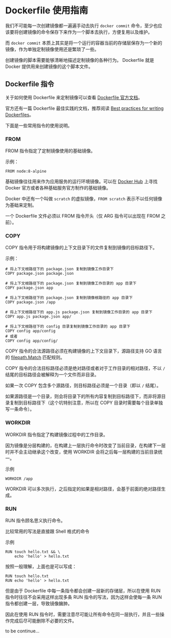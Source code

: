 # Dockerfile 使用指南

我们不可能每一次创建镜像都一遍遍手动去执行 `docker commit` 命令，至少也应该要将创建镜像的命令保存下来作为一个脚本去执行，方便复用以及维护。

而 `docker commit` 本质上其实是将一个运行的容器当前的存储层保存为一个新的镜像，作为单独定制镜像使用还是繁琐了一些。

创建镜像的脚本需要能够清晰地描述定制镜像的各种行为。 Dockerfile 就是 Docker 提供用来创建镜像的这个脚本文件。

## Dockerfile 指令

关于如何使用 Dockerfile 来定制镜像可以查看 [Dockerfile 官方文档](https://docs.docker.com/engine/reference/builder/)。

官方还有一篇 Dockerfile 最佳实践的文档，推荐阅读 [Best practices for writing Dockerfiles](https://docs.docker.com/develop/develop-images/dockerfile_best-practices/)。

下面是一些常用指令的使用说明。

### FROM

FROM 指令指定了定制镜像使用的基础镜像。

示例：

```
FROM node:8-alpine
```

基础镜像往往用来作为应用服务的运行环境镜像。可以在 [Docker Hub](https://hub.docker.com/) 上寻找 Docker 官方或者各种基础服务官方制作的基础镜像。

Docker 中还有一个叫做 `scratch` 的虚拟镜像，`FROM scratch` 表示不以任何镜像为基础来定制。

一个 Dockerfile 文件必须以 FROM 指令开头（仅 ARG 指令可以出现在 FROM 之前）。

### COPY

COPY 指令用于将构建镜像的上下文目录下的文件复制到镜像的目标路径下。

示例：

```
# 将上下文根路径下的 package.json 复制到镜像工作目录下
COPY package.json package.json

# 将上下文根路径下的 package.json 复制到镜像工作目录的 app 目录下
COPY package.json app

# 将上下文根路径下的 package.json 复制到镜像根路径的 app 目录下
COPY package.json /app

# 将上下文根路径下的 app.js package.json 复制到镜像工作目录的 app 目录下
COPY app.js package.json app/

# 将上下文根路径下的 config 目录复制到镜像工作目录的 app 目录下
COPY config app/config
# 或者
COPY config app/config/
```

COPY 指令的合法源路径必须在构建镜像的上下文目录下，源路径支持 GO 语言的 [filepath.Match](https://golang.org/pkg/path/filepath/#Match) 匹配规则。

COPY 指令的合法目标路径必须是绝对路径或者对于工作目录的相对路径，不以 `/` 结尾的目标路径会被解释为一个文件而非目录。

如果一次 COPY 包含多个源路径，则目标路径必须是一个目录（即以 `/` 结尾）。

如果源路径是一个目录，则会将目录下的所有内容复制到目标路径下，而非将源目录复制到目标路径下（这个坑特别注意，所以在 COPY 目录时需要每个目录单独写一条命令）。

### WORKDIR

WORKDIR 指令指定了构建镜像过程中的工作目录。

因为镜像是分层构建的，在构建上一层执行命令时改变了当前目录，在构建下一层时并不会主动继承这个改变，使用 WORKDIR 会将之后每一层构建的当前目录统一。

示例

```
WORKDIR /app
```

WORKDIR 可以多次执行，之后指定的如果是相对路径，会基于前面的绝对路径生成。

### RUN

RUN 指令顾名思义执行命令。

比较常用的写法是直接跟 Shell 格式的命令

示例

```
RUN touch hello.txt && \
    echo 'hello' > hello.txt
```

按照一般理解，上面也是可以写成：

```
RUN touch hello.txt
RUN echo 'hello' > hello.txt
```

但是由于 Dockerfile 中每一条指令都会创建一层新的存储层，所以在使用 RUN 指令时往往不会采用这样出现多条 RUN 指令的写法，因为这样会使每一条 RUN 指令都创建一层，导致镜像臃肿。

因此在使用 RUN 指令时，需要注意尽可能让所有命令在同一层执行，并且一些操作完成后尽可能删除不必要的文件。


to be continue...
